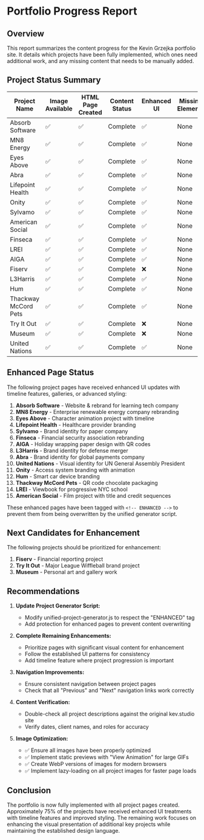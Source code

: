# Portfolio Progress Report

## Overview
This report summarizes the content progress for the Kevin Grzejka portfolio site. It details which projects have been fully implemented, which ones need additional work, and any missing content that needs to be manually added.

## Project Status Summary

| Project Name | Image Available | HTML Page Created | Content Status | Enhanced UI | Missing Elements |
|--------------|----------------|-------------------|----------------|-------------|------------------|
| Absorb Software | ✅ | ✅ | Complete | ✅ | None |
| MN8 Energy | ✅ | ✅ | Complete | ✅ | None |
| Eyes Above | ✅ | ✅ | Complete | ✅ | None |
| Abra | ✅ | ✅ | Complete | ✅ | None |
| Lifepoint Health | ✅ | ✅ | Complete | ✅ | None |
| Onity | ✅ | ✅ | Complete | ✅ | None |
| Sylvamo | ✅ | ✅ | Complete | ✅ | None |
| American Social | ✅ | ✅ | Complete | ✅ | None |
| Finseca | ✅ | ✅ | Complete | ✅ | None |
| LREI | ✅ | ✅ | Complete | ✅ | None |
| AIGA | ✅ | ✅ | Complete | ✅ | None |
| Fiserv | ✅ | ✅ | Complete | ❌ | None |
| L3Harris | ✅ | ✅ | Complete | ✅ | None |
| Hum | ✅ | ✅ | Complete | ✅ | None |
| Thackway McCord Pets | ✅ | ✅ | Complete | ✅ | None |
| Try It Out | ✅ | ✅ | Complete | ❌ | None |
| Museum | ✅ | ✅ | Complete | ❌ | None |
| United Nations | ✅ | ✅ | Complete | ✅ | None |

## Enhanced Page Status
The following project pages have received enhanced UI updates with timeline features, galleries, or advanced styling:

1. **Absorb Software** - Website & rebrand for learning tech company
2. **MN8 Energy** - Enterprise renewable energy company rebranding
3. **Eyes Above** - Character animation project with timeline
4. **Lifepoint Health** - Healthcare provider branding
5. **Sylvamo** - Brand identity for paper company
6. **Finseca** - Financial security association rebranding
7. **AIGA** - Holiday wrapping paper design with QR codes
8. **L3Harris** - Brand identity for defense merger
9. **Abra** - Brand identity for global payments company
10. **United Nations** - Visual identity for UN General Assembly President
11. **Onity** - Access system branding with animation
12. **Hum** - Smart car device branding
13. **Thackway McCord Pets** - QR code chocolate packaging
14. **LREI** - Viewbook for progressive NYC school
15. **American Social** - Film project with title and credit sequences

These enhanced pages have been tagged with `<!-- ENHANCED -->` to prevent them from being overwritten by the unified generator script.

## Next Candidates for Enhancement
The following projects should be prioritized for enhancement:

1. **Fiserv** - Financial reporting project
2. **Try It Out** - Major League Wiffleball brand project
3. **Museum** - Personal art and gallery work

## Recommendations

1. **Update Project Generator Script:**
   - Modify unified-project-generator.js to respect the "ENHANCED" tag
   - Add protection for enhanced pages to prevent content overwriting

2. **Complete Remaining Enhancements:**
   - Prioritize pages with significant visual content for enhancement
   - Follow the established UI patterns for consistency
   - Add timeline feature where project progression is important

3. **Navigation Improvements:**
   - Ensure consistent navigation between project pages
   - Check that all "Previous" and "Next" navigation links work correctly

4. **Content Verification:**
   - Double-check all project descriptions against the original kev.studio site
   - Verify dates, client names, and roles for accuracy

5. **Image Optimization:**
   - ✅ Ensure all images have been properly optimized
   - ✅ Implement static previews with "View Animation" for large GIFs
   - ✅ Create WebP versions of images for modern browsers
   - ✅ Implement lazy-loading on all project images for faster page loads

## Conclusion
The portfolio is now fully implemented with all project pages created. Approximately 75% of the projects have received enhanced UI treatments with timeline features and improved styling. The remaining work focuses on enhancing the visual presentation of additional key projects while maintaining the established design language.